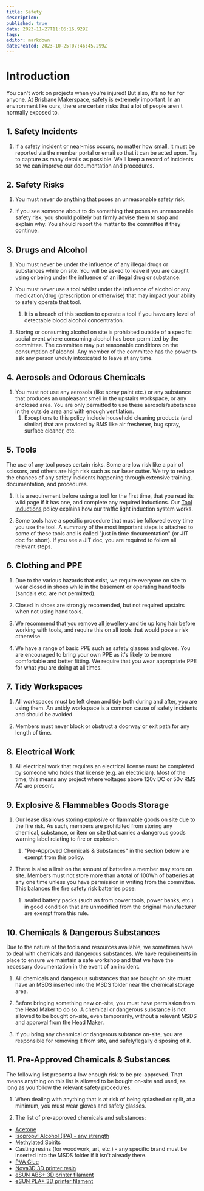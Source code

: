 ```yaml
---
title: Safety
description: 
published: true
date: 2023-11-27T11:06:16.929Z
tags: 
editor: markdown
dateCreated: 2023-10-25T07:46:45.299Z
---
```


# Introduction
You can't work on projects when you're injured! But also, it's no fun for anyone. At Brisbane Makerspace, safety is extremely important. In an environment like ours, there are certain risks that a lot of people aren't normally exposed to.

## 1. Safety Incidents
1. If a safety incident or near-miss occurs, no matter how small, it must be reported via the member portal or email so that it can be acted upon. Try to capture as many details as possible. We'll keep a record of incidents so we can improve our documentation and procedures.

## 2. Safety Risks
1. You must never do anything that poses an unreasonable safety risk.

2. If you see someone about to do something that poses an unreasonable safety risk, you should politely but firmly advise them to stop and explain why. You should report the matter to the committee if they continue.

## 3. Drugs and Alcohol
1. You must never be under the influence of any illegal drugs or substances while on site. You will be asked to leave if you are caught using or being under the influence of an illegal drug or substance.

2. You must never use a tool whilst under the influence of alcohol or any medication/drug (prescription or otherwise) that may impact your ability to safely operate that tool.
  	1. It is a breach of this section to operate a tool if you have any level of detectable blood alcohol concentration.

3. Storing or consuming alcohol on site is prohibited outside of a specific social event where consuming alcohol has been permitted by the committee. The committee may put reasonable conditions on the consumption of alcohol. Any member of the committee has the power to ask any person unduly intoxicated to leave at any time.

## 4. Aerosols and Odorous Chemicals
1. You must not use any aerosols (like spray paint etc.) or any substance that produces an unpleasant smell in the upstairs workspace, or any enclosed area. You are only permitted to use these aerosols/substances in the outside area and with enough ventilation.
	1. Exceptions to this policy include household cleaning products (and similar) that are provided by BMS like air freshener, bug spray, surface cleaner, etc.

## 5. Tools
The use of any tool poses certain risks. Some are low risk like a pair of scissors, and others are high risk such as our laser cutter. We try to reduce the chances of any safety incidents happening through extensive training, documentation, and procedures.

1. It is a requirement before using a tool for the first time, that you read its wiki page if it has one, and complete any required inductions. Our [Tool Inductions](/policies/inductions) policy explains how our traffic light induction system works.

2. Some tools have a specific procedure that must be followed every time you use the tool. A summary of the most important steps is attached to some of these tools and is called "just in time documentation" (or JIT doc for short). If you see a JIT doc, you are required to follow all relevant steps.

## 6. Clothing and PPE
1. Due to the various hazards that exist, we require everyone on site to wear closed in shoes while in the basement or operating hand tools (sandals etc. are not permitted).

2. Closed in shoes are strongly recomended, but not required upstairs when not using hand tools.

3. We recommend that you remove all jewellery and tie up long hair before working with tools, and require this on all tools that would pose a risk otherwise.

4. We have a range of basic PPE such as safety glasses and gloves. You are encouraged to bring your own PPE as it's likely to be more comfortable and better fitting. We require that you wear appropriate PPE for what you are doing at all times.

## 7. Tidy Workspaces
1. All workspaces must be left clean and tidy both during and after, you are using them. An untidy workspace is a common cause of safety incidents and should be avoided.

2. Members must never block or obstruct a doorway or exit path for any length of time. 

## 8. Electrical Work
1. All electrical work that requires an electrical license must be completed by someone who holds that license (e.g. an electrician). Most of the time, this means any project where voltages above 120v DC or 50v RMS AC are present.

## 9. Explosive & Flammables Goods Storage
1. Our lease disallows storing explosive or flammable goods on site due to the fire risk. As such, members are prohibited from storing any chemical, substance, or item on site that carries a dangerous goods warning label relating to fire or explosion.
	1. "Pre-Approved Chemicals & Substances" in the section below are exempt from this policy.

2. There is also a limit on the amount of batteries a member may store on site. Members must not store more than a total of 100Wh of batteries at any one time unless you have permission in writing from the committee. This balances the fire safety risk batteries pose.
	1. sealed battery packs (such as from power tools, power banks, etc.) in good condition that are unmodified from the original manufacturer are exempt from this rule.

## 10. Chemicals & Dangerous Substances
Due to the nature of the tools and resources available, we sometimes have to deal with chemicals and dangerous substances. We have requirements in place to ensure we maintain a safe workshop and that we have the necessary documentation in the event of an incident.

1. All chemicals and dangerous substances that are bought on site **must** have an MSDS inserted into the MSDS folder near the chemical storage area.

2. Before bringing something new on-site, you must have permission from the Head Maker to do so. A chemical or dangerous substance is not allowed to be bought on-site, even temporarily, without a relevant MSDS and approval from the Head Maker.

3. If you bring any chenmical or dangerous subtance on-site, you are responsible for removing it from site, and safely/legally disposing of it.

## 11. Pre-Approved Chemicals & Substances
The following list presents a low enough risk to be pre-approved. That means anything on this list is allowed to be bought on-site and used, as long as you follow the relevant safety procedures.

1. When dealing with anything that is at risk of being splashed or spilt, at a minimum, you must wear gloves and safety glasses.

2. The list of pre-approved chemicals and substances:

* [Acetone](/msds/diggers_acetone.pdf)
* [Isopropyl Alcohol (IPA) - any strength](/msds/sydney_solvents_ipa_sds.pdf)
* [Methylated Spirits](/msds/diggers_methylated_spirits.pdf)
* Casting resins (for woodwork, art, etc.) - any specific brand must be inserted into the MSDS folder if it isn't already there.
* [PVA Glue](/msds/j_burrows_&_studymate_pva_glue_sds.pdf)
* [Nova3D 3D printer resin](/msds/405nm_resin.pdf)
* [eSUN ABS+ 3D printer filament](/msds/esun_abs_plus_filament.pdf)
* [eSUN PLA+ 3D printer filament](/msds/esun_pla_plus_filament.pdf)
